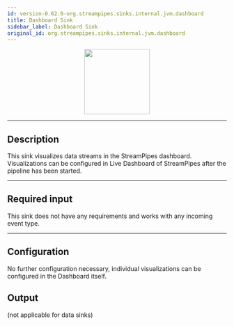 ```yaml
---
id: version-0.62.0-org.streampipes.sinks.internal.jvm.dashboard
title: Dashboard Sink
sidebar_label: Dashboard Sink
original_id: org.streampipes.sinks.internal.jvm.dashboard
---
```




<p align="center"> 
    <img src="/img/pipeline-elements/org.streampipes.sinks.internal.jvm.dashboard/icon.png" width="150px;" class="pe-image-documentation"/>
</p>

***

## Description

This sink visualizes data streams in the StreamPipes dashboard. 
Visualizations can be configured in Live Dashboard of StreamPipes after the pipeline has been started.

***

## Required input

This sink does not have any requirements and works with any incoming event type.

***

## Configuration

No further configuration necessary, individual visualizations can be configured in the Dashboard itself.

## Output

(not applicable for data sinks)